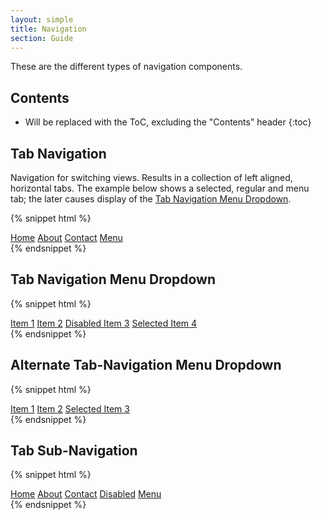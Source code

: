 ```yaml
---
layout: simple
title: Navigation
section: Guide
---
```


These are the different types of navigation components.

## Contents

* Will be replaced with the ToC, excluding the "Contents" header
{:toc}

## Tab Navigation

Navigation for switching views. Results in a collection of left aligned, horizontal tabs. The example below shows a selected, regular and menu tab; the later causes display of the [Tab Navigation Menu Dropdown](#tab-navigation-menu-dropdown).

{% snippet html %}
<nav class="daptiv-nav">
    <a class="selected tab" href="javascript:void(0);">Home</a>
    <a class="tab" href="javascript:void(0);">About</a>
    <a class="tab" href="javascript:void(0);">Contact</a>
    <a class="menu tab" href="javascript:void(0);">Menu</a>
</nav>
{% endsnippet %}
<br />

## Tab Navigation Menu Dropdown

{% snippet html %}
<div class="daptiv-dropdown">
    <a class="item" href="javascript:void(0);">Item 1</a>
    <a class="item" href="javascript:void(0);">Item 2</a>
    <a class="disabled item" href="javascript:void(0);">Disabled Item 3</a>
    <a class="selected item" href="javascript:void(0);">Selected Item 4</a>
</div>
{% endsnippet %}
<br />

## Alternate Tab-Navigation Menu Dropdown

{% snippet html %}
<div class="daptiv-dropdown">
    <a class="alternate item" href="javascript:void(0);">Item 1</a>
    <a class="alternate item" href="javascript:void(0);">Item 2</a>
    <a class="alternate selected item" href="javascript:void(0);">Selected Item 3</a>
</div>
{% endsnippet %}
<br />

## Tab Sub-Navigation

{% snippet html %}
<nav class="daptiv-subnav">
    <a class="selected tab" href="javascript:void(0);">Home</a>
    <a class="tab" href="javascript:void(0);">About</a>
    <a class="tab" href="javascript:void(0);">Contact</a>
    <a class="disabled tab" href="javascript:void(0);">Disabled</a>
    <a class="menu tab" href="javascript:void(0);">Menu</a>
</nav>
{% endsnippet %}
<br />

